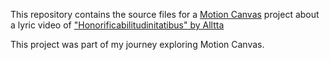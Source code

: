 This repository contains the source files for a [Motion Canvas](https://motioncanvas.io) project about a lyric video of ["Honorificabilitudinitatibus" by Alltta](https://www.youtube.com/watch?v=LqHo3PcpbVY&pp=ygUiaG9ub3JpZmljYWJpbGl0dWRpbml0YXRpYnVzIGFsbHR0YQ%3D%3D)

This project was part of my journey exploring Motion Canvas.
